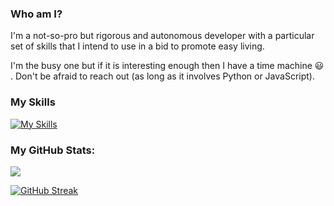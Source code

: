 ### Who am I?

I'm a not-so-pro but rigorous and autonomous developer with a particular set of skills that I intend to use in a bid to promote easy living.

I'm the busy one but if it is interesting enough then I have a time machine :smiley: . Don't be afraid to reach out (as long as it involves Python or JavaScript).

### My Skills

[![My Skills](https://skillicons.dev/icons?i=js,py,django,flask,react,postgres,jquery,html,css,docker,nginx)](https://skillicons.dev)
###  My GitHub Stats:
<img src = "https://github-readme-stats.vercel.app/api?username=johngaitho05&&show_icons=true&title_color=FEBE10&icon_color=D2122E&text_color=daf7dc&bg_color=002D62">

[![GitHub Streak](https://github-readme-streak-stats.herokuapp.com?user=johngaitho05&theme=gruvbox&border_radius=3.5&background=45%2C030F5A%2C05091F)](https://git.io/streak-stats)
